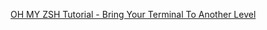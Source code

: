 [OH MY ZSH Tutorial - Bring Your Terminal To Another Level](https://www.youtube.com/watch?v=SVh4osULjP4&t=38s)
